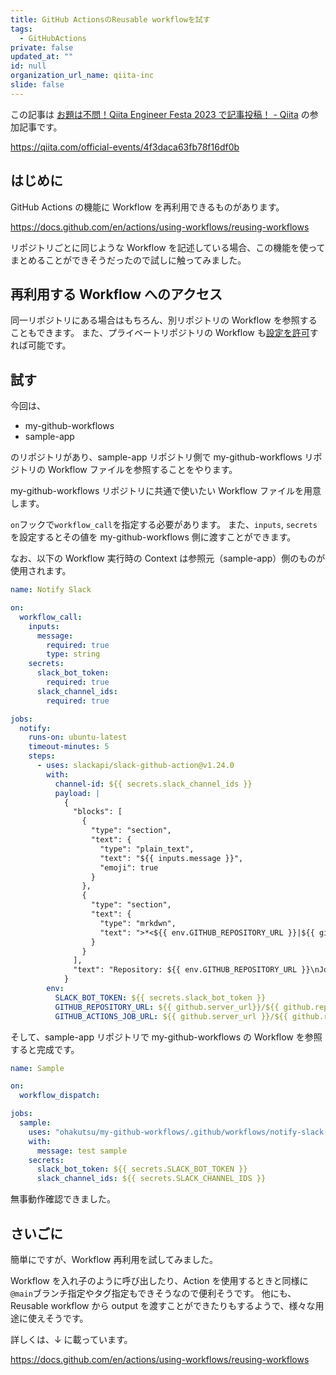 ```yaml
---
title: GitHub ActionsのReusable workflowを試す
tags:
  - GitHubActions
private: false
updated_at: ""
id: null
organization_url_name: qiita-inc
slide: false
---
```


この記事は [お題は不問！Qiita Engineer Festa 2023 で記事投稿！ - Qiita](https://qiita.com/official-events/4f3daca63fb78f16df0b) の参加記事です。

https://qiita.com/official-events/4f3daca63fb78f16df0b

## はじめに

GitHub Actions の機能に Workflow を再利用できるものがあります。

https://docs.github.com/en/actions/using-workflows/reusing-workflows

リポジトリごとに同じような Workflow を記述している場合、この機能を使ってまとめることができそうだったので試しに触ってみました。

## 再利用する Workflow へのアクセス

同一リポジトリにある場合はもちろん、別リポジトリの Workflow を参照することもできます。
また、プライベートリポジトリの Workflow も[設定を許可](https://docs.github.com/en/actions/creating-actions/sharing-actions-and-workflows-from-your-private-repository)すれば可能です。

## 試す

今回は、

- my-github-workflows
- sample-app

のリポジトリがあり、sample-app リポジトリ側で my-github-workflows リポジトリの Workflow ファイルを参照することをやります。

my-github-workflows リポジトリに共通で使いたい Workflow ファイルを用意します。

`on`フックで`workflow_call`を指定する必要があります。
また、`inputs`, `secrets`を設定するとその値を my-github-workflows 側に渡すことができます。

なお、以下の Workflow 実行時の Context は参照元（sample-app）側のものが使用されます。

```.github/workflows/notify-slack.yml
name: Notify Slack

on:
  workflow_call:
    inputs:
      message:
        required: true
        type: string
    secrets:
      slack_bot_token:
        required: true
      slack_channel_ids:
        required: true

jobs:
  notify:
    runs-on: ubuntu-latest
    timeout-minutes: 5
    steps:
      - uses: slackapi/slack-github-action@v1.24.0
        with:
          channel-id: ${{ secrets.slack_channel_ids }}
          payload: |
            {
              "blocks": [
                {
                  "type": "section",
                  "text": {
                    "type": "plain_text",
                    "text": "${{ inputs.message }}",
                    "emoji": true
                  }
                },
                {
                  "type": "section",
                  "text": {
                    "type": "mrkdwn",
                    "text": ">*<${{ env.GITHUB_REPOSITORY_URL }}|${{ github.repository }}>*\n>*Job*\n><${{ env.GITHUB_ACTIONS_JOB_URL }}|${{ github.run_id }}>"
                  }
                }
              ],
              "text": "Repository: ${{ env.GITHUB_REPOSITORY_URL }}\nJob: ${{ env.GITHUB_ACTIONS_JOB_URL }}"
            }
        env:
          SLACK_BOT_TOKEN: ${{ secrets.slack_bot_token }}
          GITHUB_REPOSITORY_URL: ${{ github.server_url}}/${{ github.repository }}
          GITHUB_ACTIONS_JOB_URL: ${{ github.server_url }}/${{ github.repository }}/actions/runs/${{ github.run_id }}
```

そして、sample-app リポジトリで my-github-workflows の Workflow を参照すると完成です。

```.github/workflows/sample.yml
name: Sample

on:
  workflow_dispatch:

jobs:
  sample:
    uses: "ohakutsu/my-github-workflows/.github/workflows/notify-slack.yml@main"
    with:
      message: test sample
    secrets:
      slack_bot_token: ${{ secrets.SLACK_BOT_TOKEN }}
      slack_channel_ids: ${{ secrets.SLACK_CHANNEL_IDS }}
```

無事動作確認できました。

## さいごに

簡単にですが、Workflow 再利用を試してみました。

Workflow を入れ子のように呼び出したり、Action を使用するときと同様に`@main`ブランチ指定やタグ指定もできそうなので便利そうです。
他にも、Reusable workflow から output を渡すことができたりもするようで、様々な用途に使えそうです。

詳しくは、↓ に載っています。

https://docs.github.com/en/actions/using-workflows/reusing-workflows
